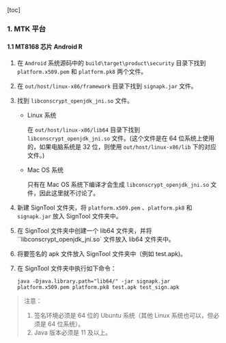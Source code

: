 [toc]

### 1. MTK 平台

#### 1.1 MT8168 芯片 Android R

1. 在 `Android` 系统源码中的 `build\target\product\security` 目录下找到 `platform.x509.pem` 和 `platform.pk8` 两个文件。

2. 在 `out/host/linux-x86/framework` 目录下找到 `signapk.jar` 文件。

3. 找到 `libconscrypt_openjdk_jni.so` 文件。

   + Linux 系统

     在 `out/host/linux-x86/lib64` 目录下找到 `libconscrypt_openjdk_jni.so` 文件。(这个文件是在 64 位系统上使用的，如果电脑系统是 32 位，则使用 `out/host/linux-x86/lib` 下的对应文件。)

   + Mac OS 系统

     只有在 Mac OS 系统下编译才会生成 `libconscrypt_openjdk_jni.so` 文件，因此这里就不讨论了。

4. 新建 SignTool 文件夹，将 `platform.x509.pem` 、`platform.pk8` 和 `signapk.jar` 放入 SignTool 文件夹中。

5. 在 SignTool 文件夹中创建一个 lib64 文件夹，并将 ``libconscrypt_openjdk_jni.so` 文件放入 lib64 文件夹中。

6. 将要签名的 apk 文件放入 SignTool 文件夹中（例如 test.apk)。

7. 在 SignTool 文件夹中执行如下命令：

   ```shell
   java -Djava.library.path="lib64/" -jar signapk.jar platform.x509.pem platform.pk8 test.apk test_sign.apk
   ```

> 注意：
>
> 1. 签名环境必须是 64 位的 Ubuntu 系统（其他 Linux 系统也可以，但必须是 64 位系统）。
> 2. Java 版本必须是 11 及以上。

